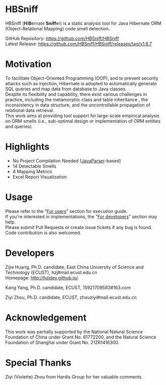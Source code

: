 # HBSniff
HBSniff (**H**i**B**ernate **Sniff**er) is a static analysis tool for Java Hibernate ORM (Object-Relational Mapping) code smell detection.     

GitHub Repository: https://github.com/HBSniff/HBSniff        
Latest Release: https://github.com/HBSniff/HBSniff/releases/tag/v1.6.7        

# Motivation
To facilitate Object-Oriented Programming (OOP), and to prevent security attacks such as injection, Hibernate is adopted to automatically generate SQL queries and map data from database to Java classes.    
Despite its flexibility and capability, there exist various challenges in practice, including the metamorphic class and table inheritance , the inconsistency in data structure, and the uncontrollable propagation of relational data retrieval.    
This work aims at providing tool support for large-scale empirical analysis on ORM smells (i.e., sub-optimal design or implementation of ORM entities and queries).

# Highlights
* No Project Compilation Needed ([JavaParser](https://javaparser.org/)-based)
* 14 Detectable Smells
* 4 Mapping Metrics
* Excel Report Visualization

# Usage
Please refer to the "[For users](users.md)" section for execution guide.    
If you're interested in implementations, the "[For developers](developers.md)" section may help.    
Please submit Pull Requests or create issue tickets if any bug is found. Code contribution is also welcomed. 

# Developers

Zijie Huang, Ph.D. candidate, East China University of Science and Technology (ECUST), hzj#mail.ecust.edu.cn    
Homepage: http://hzjdev.github.io/

Kang Yang, Ph.D. candidate, ECUST, 15921709583#163.com   

Ziyi Zhou, Ph.D. candidate, ECUST, zhouziyi#mail.ecust.edu.cn   


# Acknowledgement
 This work was partially supported by the National Natural Science Foundation of China under Grant No. 61772200, and the Natural Science Foundation of Shanghai under Grant No. 21ZR1416300.

# Special Thanks
Ziyi (Violette) Zhou from Hardis Group for her valuable comments. 